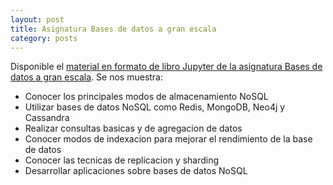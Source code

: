 ```yaml
---
layout: post
title: Asignatura Bases de datos a gran escala
category: posts
---
```


Disponible el [material en formato de libro Jupyter de la asignatura Bases de datos a gran escala](https://ualmtorres.github.io/BDGEJupyterBook/). Se nos muestra:

* Conocer los principales modos de almacenamiento NoSQL
* Utilizar bases de datos NoSQL como Redis, MongoDB, Neo4j y Cassandra
* Realizar consultas basicas y de agregacion de datos
* Conocer modos de indexacion para mejorar el rendimiento de la base de datos
* Conocer las tecnicas de replicacion y sharding
* Desarrollar aplicaciones sobre bases de datos NoSQL
